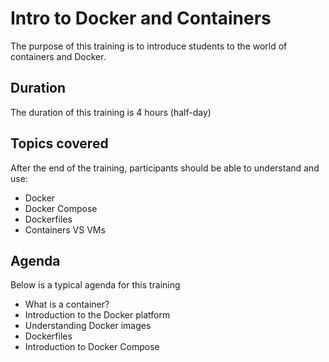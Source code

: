 # Intro to Docker and Containers

The purpose of this training is to introduce students to the world of containers and Docker.

## Duration

The duration of this training is 4 hours (half-day)

## Topics covered

After the end of the training, participants should be able to understand and use:

* Docker
* Docker Compose
* Dockerfiles
* Containers VS VMs

## Agenda

Below is a typical agenda for this training

* What is a container?
* Introduction to the Docker platform
* Understanding Docker images
* Dockerfiles
* Introduction to Docker Compose
